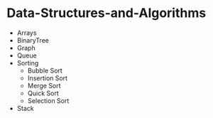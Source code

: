 # Data-Structures-and-Algorithms

- Arrays
- BinaryTree
- Graph
- Queue
- Sorting
    - Bubble Sort
    - Insertion Sort
    - Merge Sort
    - Quick Sort
    - Selection Sort
- Stack